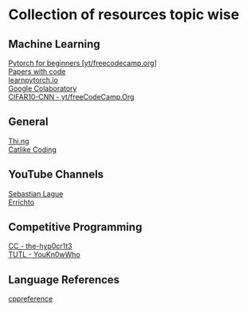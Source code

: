 # Collection of  resources topic wise
## Machine Learning
[Pytorch for beginners [yt/freecodecamp.org]](https://www.youtube.com/watch?v=V_xro1bcAuA)  \
[Papers with code](https://paperswithcode.com/sota)\
[learnpytorch.io](https://www.learnpytorch.io/)\
[Google Colaboratory](https://colab.research.google.com/)\
[CIFAR10-CNN - yt/freeCodeCamp.Org](https://www.youtube.com/watch?v=d9QHNkD_Pos)


## General
[Thi.ng](https://thi.ng)\
[Catlike Coding](https://catlikecoding.com/)

## YouTube Channels
[Sebastian Lague](https://www.youtube.com/@SebastianLague)\
[Errichto](https://www.youtube.com/@Errichto)


## Competitive Programming
[CC - the-hyp0cr1t3](https://github.com/the-hyp0cr1t3/CC/tree/master)\
[TUTL - YouKn0wWho](https://codeforces.com/blog/entry/95106)


## Language References
[cppreference](https://en.cppreference.com/w/)
